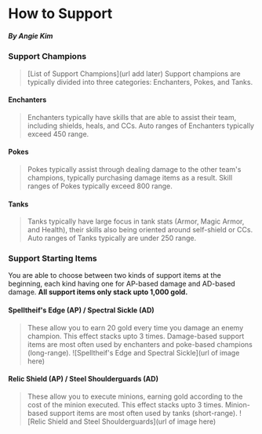 # How to Support

##### By Angie Kim

### Support Champions
> [List of Support Champions](url add later)
Support champions are typically divided into three categories: Enchanters, Pokes, and Tanks.

#### Enchanters
> Enchanters typically have skills that are able to assist their team, including shields, heals, and CCs. Auto ranges of Enchanters typically exceed 450 range.

#### Pokes
> Pokes typically assist through dealing damage to the other team's champions, typically purchasing damage items as a result. Skill ranges of Pokes typically exceed 800 range.

#### Tanks
> Tanks typically have large focus in tank stats (Armor, Magic Armor, and Health), their skills also being oriented around self-shield or CCs. Auto ranges of Tanks typically are under 250 range.


### Support Starting Items
You are able to choose between two kinds of support items at the beginning, each kind having one for AP-based damage and AD-based damage. **All support items only stack upto 1,000 gold.**

#### Spelltheif's Edge (AP) / Spectral Sickle (AD)
> These allow you to earn 20 gold every time you damage an enemy champion. This effect stacks upto 3 times.
> Damage-based support items are most often used by enchanters and poke-based champions (long-range).
![Spelltheif's Edge and Spectral Sickle](url of image here)

#### Relic Shield (AP) / Steel Shoulderguards (AD)
> These allow you to execute minions, earning gold according to the cost of the minion executed. This effect stacks upto 3 times.
> Minion-based support items are most often used by tanks (short-range).
![Relic Shield and Steel Shoulderguards](url of image here)
